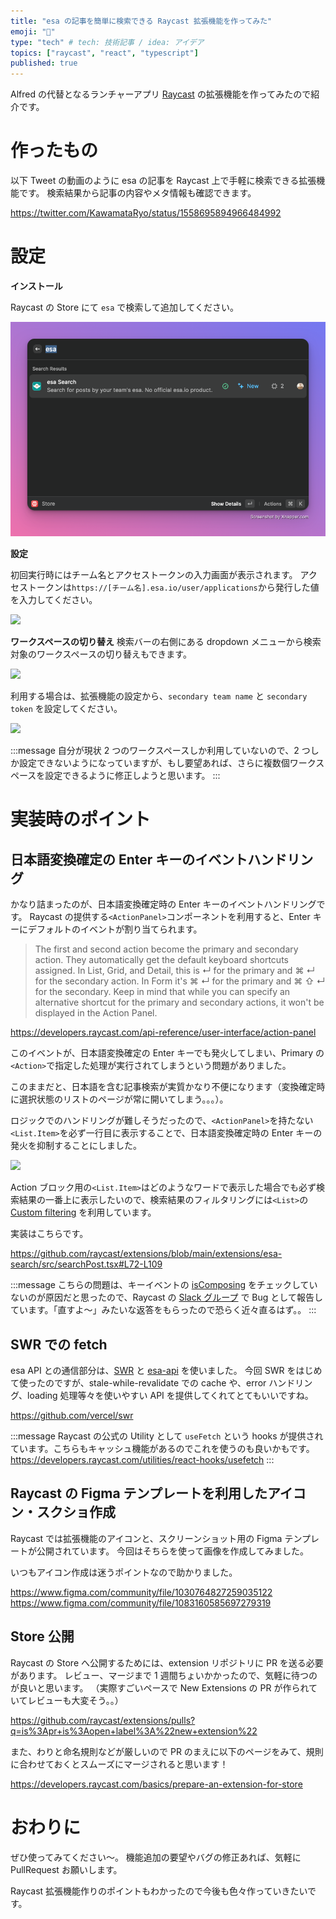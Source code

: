 ```yaml
---
title: "esa の記事を簡単に検索できる Raycast 拡張機能を作ってみた"
emoji: "🐣"
type: "tech" # tech: 技術記事 / idea: アイデア
topics: ["raycast", "react", "typescript"]
published: true
---
```


Alfred の代替となるランチャーアプリ [Raycast](https://www.raycast.com/) の拡張機能を作ってみたので紹介です。

# 作ったもの

以下 Tweet の動画のように esa の記事を Raycast 上で手軽に検索できる拡張機能です。
検索結果から記事の内容やメタ情報も確認できます。

https://twitter.com/KawamataRyo/status/1558695894966484992

# 設定

**インストール**

Raycast の Store にて `esa` で検索して追加してください。

![](/images/965ef95ad8bb0d/2022-08-24-17-58-43.png)

**設定**

初回実行時にはチーム名とアクセストークンの入力画面が表示されます。
アクセストークンは`https://[チーム名].esa.io/user/applications`から発行した値を入力してください。

![](https://i.gyazo.com/418ead21e34f7ff3a375338196014567.png)

**ワークスペースの切り替え**
検索バーの右側にある dropdown メニューから検索対象のワークスペースの切り替えもできます。

![](https://i.gyazo.com/41bcd5231f9ed18f4d593b5d643425e0.png)

利用する場合は、拡張機能の設定から、`secondary team name` と `secondary token` を設定してください。

![](https://i.gyazo.com/0ac93b05a239792fd5c9f9e29b072b9a.png)

:::message
自分が現状 2 つのワークスペースしか利用していないので、2 つしか設定できないようになっていますが、もし要望あれば、さらに複数個ワークスペースを設定できるように修正しようと思います。
:::

# 実装時のポイント

## 日本語変換確定の Enter キーのイベントハンドリング

かなり詰まったのが、日本語変換確定時の Enter キーのイベントハンドリングです。
Raycast の提供する`<ActionPanel>`コンポーネントを利用すると、Enter キーにデフォルトのイベントが割り当てられます。

> The first and second action become the primary and secondary action. They automatically get the default keyboard shortcuts assigned. In List, Grid, and Detail, this is ↵ for the primary and ⌘ ↵ for the secondary action. In Form it's ⌘ ↵ for the primary and ⌘ ⇧ ↵ for the secondary. Keep in mind that while you can specify an alternative shortcut for the primary and secondary actions, it won't be displayed in the Action Panel.

https://developers.raycast.com/api-reference/user-interface/action-panel

このイベントが、日本語変換確定の Enter キーでも発火してしまい、Primary の`<Action>`で指定した処理が実行されてしまうという問題がありました。

このままだと、日本語を含む記事検索が実質かなり不便になります（変換確定時に選択状態のリストのページが常に開いてしまう。。。）。

ロジックでのハンドリングが難しそうだったので、`<ActionPanel>`を持たない`<List.Item>`を必ず一行目に表示することで、日本語変換確定時の Enter キーの発火を抑制することにしました。

![](https://i.gyazo.com/b4ffd197fe3a1fd4f6d7118c726efde7.png)

Action ブロック用の`<List.Item>`はどのようなワードで表示した場合でも必ず検索結果の一番上に表示したいので、検索結果のフィルタリングには`<List>`の [Custom filtering](https://developers.raycast.com/api-reference/user-interface/list) を利用しています。

実装はこちらです。

https://github.com/raycast/extensions/blob/main/extensions/esa-search/src/searchPost.tsx#L72-L109

:::message
こちらの問題は、キーイベントの [isComposing](https://developer.mozilla.org/ja/docs/Web/API/KeyboardEvent/isComposing) をチェックしていないのが原因だと思ったので、Raycast の [Slack グループ](https://www.raycast.com/community) で Bug として報告しています。「直すよ〜」みたいな返答をもらったので恐らく近々直るはず。。
:::

## SWR での fetch

esa API との通信部分は、[SWR](https://github.com/vercel/swr) と [esa-api](https://github.com/suin/esa-api) を使いました。
今回 SWR をはじめて使ったのですが、stale-while-revalidate での cache や、error ハンドリング、loading 処理等々を使いやすい API を提供してくれてとてもいいですね。

https://github.com/vercel/swr

:::message
Raycast の公式の Utility として `useFetch` という hooks が提供されています。こちらもキャッシュ機能があるのでこれを使うのも良いかもです。
https://developers.raycast.com/utilities/react-hooks/usefetch
:::

## Raycast の Figma テンプレートを利用したアイコン・スクショ作成

Raycast では拡張機能のアイコンと、スクリーンショット用の Figma テンプレートが公開されています。
今回はそちらを使って画像を作成してみました。

いつもアイコン作成は迷うポイントなので助かりました。

https://www.figma.com/community/file/1030764827259035122
https://www.figma.com/community/file/1083160585697279319

## Store 公開

Raycast の Store へ公開するためには、extension リポジトリに PR を送る必要があります。
レビュー、マージまで 1 週間ちょいかかったので、気軽に待つのが良いと思います。
（実際すごいペースで New Extensions の PR が作られていてレビューも大変そう。。）

https://github.com/raycast/extensions/pulls?q=is%3Apr+is%3Aopen+label%3A%22new+extension%22

また、わりと命名規則などが厳しいので PR のまえに以下のページをみて、規則に合わせておくとスムーズにマージされると思います！

https://developers.raycast.com/basics/prepare-an-extension-for-store

# おわりに

ぜひ使ってみてください〜。
機能追加の要望やバグの修正あれば、気軽に PullRequest お願いします。

Raycast 拡張機能作りのポイントもわかったので今後も色々作っていきたいです。
